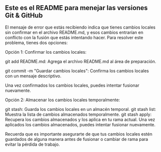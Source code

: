 ## Este es el README para menejar las versiones Git & GitHub
El mensaje de error que estás recibiendo indica que tienes cambios locales sin confirmar en el archivo 
README.md, y esos cambios entrarían en conflicto con la fusión que estás intentando hacer. Para resolver 
este problema, tienes dos opciones:


Opción 1: Confirmar los cambios locales:

git add README.md: Agrega el archivo README.md al área de preparación.

git commit -m "Guardar cambios locales": Confirma los cambios locales con un mensaje descriptivo.

Una vez confirmados los cambios locales, puedes intentar fusionar nuevamente.


Opción 2: Almacenar los cambios locales temporalmente:

git stash: Guarda los cambios locales en un almacén temporal.
git stash list: Muestra la lista de cambios almacenados temporalmente.
git stash apply: Recupera los cambios almacenados y los aplica en tu rama actual.
Una vez aplicados los cambios almacenados, puedes intentar fusionar nuevamente.

Recuerda que es importante asegurarte de que tus cambios locales estén guardados de alguna manera antes de fusionar o cambiar de rama para evitar la pérdida de trabajo.